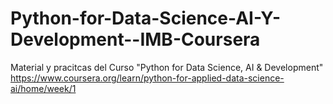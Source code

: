 # Python-for-Data-Science-AI-Y-Development--IMB-Coursera
Material y pracitcas del Curso "Python for Data Science, AI &amp; Development" https://www.coursera.org/learn/python-for-applied-data-science-ai/home/week/1
